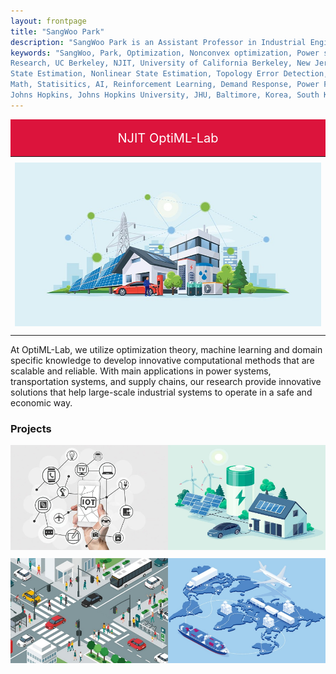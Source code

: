 ```yaml
---
layout: frontpage
title: "SangWoo Park"
description: "SangWoo Park is an Assistant Professor in Industrial Engineering at New Jersey Institute of Technology"
keywords: "SangWoo, Park, Optimization, Nonconvex optimization, Power systems, Energy systems, Renewable Energy, Machine Learning,
Research, UC Berkeley, NJIT, University of California Berkeley, New Jersey Institute of Technology, Optimal Power Flow,
State Estimation, Nonlinear State Estimation, Topology Error Detection, Javad Lavaei, Ph.D., California, San Francisco,
Math, Statisitics, AI, Reinforcement Learning, Demand Response, Power Flow, Security Constrained Optimal Power Flow,
Johns Hopkins, Johns Hopkins University, JHU, Baltimore, Korea, South Korea" 
---
```


<link rel="apple-touch-icon" sizes="180x180" href="/apple-touch-icon.png">
<link rel="icon" type="image/png" sizes="32x32" href="/favicon-32x32.png">
<link rel="icon" type="image/png" sizes="16x16" href="/favicon-16x16.png">
<link rel="manifest" href="/site.webmanifest">
<link rel="mask-icon" href="/safari-pinned-tab.svg" color="#5bbad5">
<meta name="msapplication-TileColor" content="#da532c">
<meta name="theme-color" content="#ffffff">

<!-- <div class="navbar">
  <div class="navbar-inner">
      <ul class="nav">
          <li><a href="{{ BASE_PATH }}/broman_cv.pdf">cv</a></li>
          <li><a href="https://github.com/kbroman">github</a></li>
          <li><a href="https://kbroman.org/blog">blog</a></li>
          <li><a rel="me" href="https:///fosstodon.org/@kbroman">mastodon</a></li>
      </ul>
  </div>
</div> -->

<div class="red-banner" style="margin-bottom: -15px;">
  NJIT OptiML-Lab
</div>

<table class="wide">
<tr>
  <td class="figure-main">	
    <img src="publpics/smart_city_01.jpg" alt="" title="smart_city"/>
  </td>
</tr>
</table>


At OptiML-Lab, we utilize optimization theory, machine learning and domain specific knowledge to develop innovative 
computational methods that are scalable and reliable. With main applications in power systems,
transportation systems, and supply chains, our research provide innovative solutions that help large-scale industrial systems 
to operate in a safe and economic way.

<!-- <table class="wide">
<tr>
  <td class="left">
    <a href="publpics/cyber-security.html">
        <img src="publpics/IoT.jpg" alt="" title="" style="width: 100%; height: auto"/>
    </a>
  </td>
  <td class="right">
    <a href="publpics/demand-response.html">
        <img src="publpics/smart_home.jpg" alt="" title="" style="width: 100%; height: auto"/>
    </a>
  </td>
</tr> -->

### <a name="projects"></a>Projects
<div class="figure-container">
  <div class="figure">
    <a href="publpics/cyber-security.html" class="hover-effect">
      <img src="publpics/IoT.jpg" alt="" title="">
      <div class="hover-text">Grid Cybersecurity</div>
    </a>
  </div>
  <div class="figure">
    <a href="publpics/demand-response.html" class="hover-effect">
      <img src="publpics/smart_home.jpg" alt="" title="">
      <div class="hover-text">Grid Flexibility</div>
    </a>
  </div>
</div>

<div class="figure-container">
  <div class="figure">
    <a href="publpics/transportation.html" class="hover-effect">
      <img src="publpics/transportation_02.jpg" alt="" title="">
      <div class="hover-text">Transportation Systems</div>
    </a>
  </div>
  <div class="figure">
    <a href="publpics/supply-chain.html" class="hover-effect">
      <img src="publpics/supply_chain.jpg" alt="" title="">
      <div class="hover-text">Circular Supply Chains (CSC)</div>
    </a>
  </div>
</div>

<!-- <div class="navbar">
  <div class="navbar-inner">
      <ul class="nav">
          <li><a href="morefigs.html">more figures</a></li>
      </ul>
  </div>
</div> -->

<style>
  .red-banner {
   background-color: crimson;
   color: white;
   padding: 10px 5px 10px 5px; /* Increase the padding for more space */
   text-align: center;
   display: flex; /* Use flexbox for vertical centering */
   justify-content: center; /* Center vertically */
   align-items: center; /* Vertically center the content */
   height: 40px; /* Adjust the height as needed */
   font-size: 20px; /* Adjust the font size as needed */
   margin: 0; /* Remove margin to eliminate space */
   }
   
   .figure-container {
   display: flex;
   flex-wrap: wrap;
   justify-content: space-between;
   }	
   
  .figure {
    flex: 1 0 45%;
    margin-bottom: 10px; /* Adjust the margin as needed */
	# height: 200px; /* Set a fixed height for the figures */
    overflow: hidden; /* Hide any overflowing content */
   }
   
   .figure-main {
    flex: 1 0 45%;
    margin-bottom: 5px; /* Adjust the margin as needed */
	height: 280px; /* Set a fixed height for the figures */
    overflow: hidden; /* Hide any overflowing content */
   }
   
  .figure img {
    width: 100%;
    height: 100%;
	object-fit: cover; /* Crop the image to fit the fixed height */
  }
  
  .hover-effect {
    position: relative;
    display: inline-block;
  }

  .hover-effect img {
    display: block;
    max-width: 100%;
    height: auto;
  }

  .hover-text {
    position: absolute;
    top: 0;
    left: 0;
    display: none;
    width: 100%;
    height: 100%;
    background: rgba(0, 0, 0, 0.7);
    color: white;
    text-align: center;
    padding-top: 40%;
    opacity: 0;
    transition: opacity 0.3s ease;
  }

  .hover-effect:hover .hover-text {
    display: block;
    opacity: 1;
  }
</style>